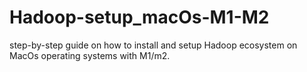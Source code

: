 # Hadoop-setup_macOs-M1-M2
step-by-step guide on how to install and setup Hadoop ecosystem on MacOs operating systems with M1/m2.
